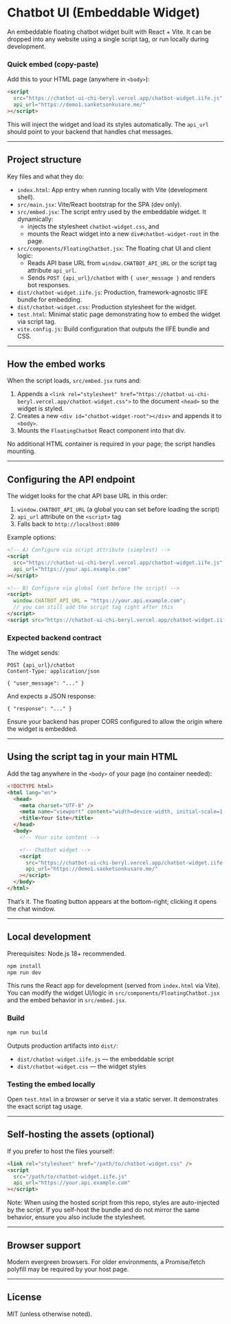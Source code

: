 # Chatbot UI (Embeddable Widget)

An embeddable floating chatbot widget built with React + Vite. It can be dropped into any website using a single script tag, or run locally during development.

### Quick embed (copy-paste)

Add this to your HTML page (anywhere in `<body>`):

```html
<script
  src="https://chatbot-ui-chi-beryl.vercel.app/chatbot-widget.iife.js"
  api_url="https://demo1.sanketsonkusare.me/"
></script>
```

This will inject the widget and load its styles automatically. The `api_url` should point to your backend that handles chat messages.

---

## Project structure

Key files and what they do:

- `index.html`: App entry when running locally with Vite (development shell).
- `src/main.jsx`: Vite/React bootstrap for the SPA (dev only).
- `src/embed.jsx`: The script entry used by the embeddable widget. It dynamically:
  - injects the stylesheet `chatbot-widget.css`, and
  - mounts the React widget into a new `div#chatbot-widget-root` in the page.
- `src/components/FloatingChatbot.jsx`: The floating chat UI and client logic:
  - Reads API base URL from `window.CHATBOT_API_URL` or the script tag attribute `api_url`.
  - Sends `POST {api_url}/chatbot` with `{ user_message }` and renders bot responses.
- `dist/chatbot-widget.iife.js`: Production, framework-agnostic IIFE bundle for embedding.
- `dist/chatbot-widget.css`: Production stylesheet for the widget.
- `test.html`: Minimal static page demonstrating how to embed the widget via script tag.
- `vite.config.js`: Build configuration that outputs the IIFE bundle and CSS.

---

## How the embed works

When the script loads, `src/embed.jsx` runs and:

1. Appends a `<link rel="stylesheet" href="https://chatbot-ui-chi-beryl.vercel.app/chatbot-widget.css">` to the document `<head>` so the widget is styled.
2. Creates a new `<div id="chatbot-widget-root"></div>` and appends it to `<body>`.
3. Mounts the `FloatingChatbot` React component into that div.

No additional HTML container is required in your page; the script handles mounting.

---

## Configuring the API endpoint

The widget looks for the chat API base URL in this order:

1. `window.CHATBOT_API_URL` (a global you can set before loading the script)
2. `api_url` attribute on the `<script>` tag
3. Falls back to `http://localhost:8000`

Example options:

```html
<!-- A) Configure via script attribute (simplest) -->
<script
  src="https://chatbot-ui-chi-beryl.vercel.app/chatbot-widget.iife.js"
  api_url="https://your.api.example.com"
></script>

<!-- B) Configure via global (set before the script) -->
<script>
  window.CHATBOT_API_URL = "https://your.api.example.com";
  // you can still add the script tag right after this
</script>
<script src="https://chatbot-ui-chi-beryl.vercel.app/chatbot-widget.iife.js"></script>
```

### Expected backend contract

The widget sends:

```
POST {api_url}/chatbot
Content-Type: application/json

{ "user_message": "..." }
```

And expects a JSON response:

```
{ "response": "..." }
```

Ensure your backend has proper CORS configured to allow the origin where the widget is embedded.

---

## Using the script tag in your main HTML

Add the tag anywhere in the `<body>` of your page (no container needed):

```html
<!DOCTYPE html>
<html lang="en">
  <head>
    <meta charset="UTF-8" />
    <meta name="viewport" content="width=device-width, initial-scale=1.0" />
    <title>Your Site</title>
  </head>
  <body>
    <!-- Your site content -->

    <!-- Chatbot widget -->
    <script
      src="https://chatbot-ui-chi-beryl.vercel.app/chatbot-widget.iife.js"
      api_url="https://demo1.sanketsonkusare.me/"
    ></script>
  </body>
</html>
```

That’s it. The floating button appears at the bottom-right; clicking it opens the chat window.

---

## Local development

Prerequisites: Node.js 18+ recommended.

```bash
npm install
npm run dev
```

This runs the React app for development (served from `index.html` via Vite). You can modify the widget UI/logic in `src/components/FloatingChatbot.jsx` and the embed behavior in `src/embed.jsx`.

### Build

```bash
npm run build
```

Outputs production artifacts into `dist/`:

- `dist/chatbot-widget.iife.js` — the embeddable script
- `dist/chatbot-widget.css` — the widget styles

### Testing the embed locally

Open `test.html` in a browser or serve it via a static server. It demonstrates the exact script tag usage.

---

## Self-hosting the assets (optional)

If you prefer to host the files yourself:

```html
<link rel="stylesheet" href="/path/to/chatbot-widget.css" />
<script
  src="/path/to/chatbot-widget.iife.js"
  api_url="https://your.api.example.com"
></script>
```

Note: When using the hosted script from this repo, styles are auto-injected by the script. If you self-host the bundle and do not mirror the same behavior, ensure you also include the stylesheet.

---

## Browser support

Modern evergreen browsers. For older environments, a Promise/fetch polyfill may be required by your host page.

---

## License

MIT (unless otherwise noted).
